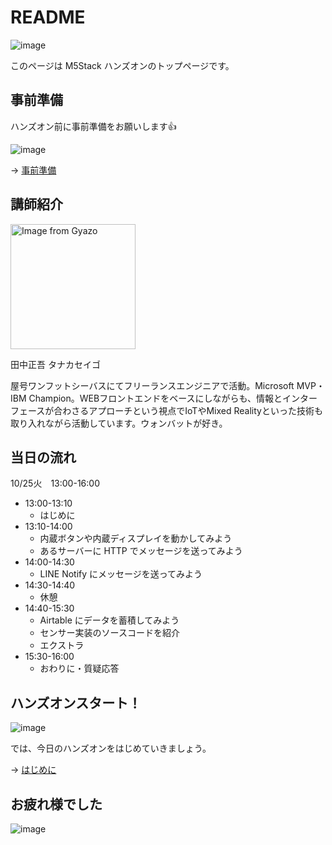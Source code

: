 # README

![image](https://i.gyazo.com/dc47094ebac368feef6aa98c09b1c84c.png)

このページは M5Stack ハンズオンのトップページです。

## 事前準備

ハンズオン前に事前準備をお願いします👍

![image](https://i.gyazo.com/0b45133da885fa0da13a7f1c12156674.png)

→ [事前準備](00-preparation/README.md)

## 講師紹介

<img src="https://i.gyazo.com/0116e8a74666ace1a45096ae02b54347.jpg" alt="Image from Gyazo" width="200"/>

田中正吾 タナカセイゴ

屋号ワンフットシーバスにてフリーランスエンジニアで活動。Microsoft MVP・IBM Champion。WEBフロントエンドをベースにしながらも、情報とインターフェースが合わさるアプローチという視点でIoTやMixed Realityといった技術も取り入れながら活動しています。ウォンバットが好き。

## 当日の流れ

10/25火　13:00-16:00

- 13:00-13:10
  - はじめに
- 13:10-14:00
  - 内蔵ボタンや内蔵ディスプレイを動かしてみよう
  - あるサーバーに HTTP でメッセージを送ってみよう
- 14:00-14:30
  - LINE Notify にメッセージを送ってみよう
- 14:30-14:40
  - 休憩
- 14:40-15:30
  - Airtable にデータを蓄積してみよう
  - センサー実装のソースコードを紹介
  - エクストラ
- 15:30-16:00
  - おわりに・質疑応答

## ハンズオンスタート！

![image](https://i.gyazo.com/9e0eefffd6cf76fc45e70b1ac8a7f838.png)

では、今日のハンズオンをはじめていきましょう。

→ [はじめに](01-introduction.md)

## お疲れ様でした

![image](https://i.gyazo.com/5a6aa1d064fcd403fa67091c7d0e417a.png)

